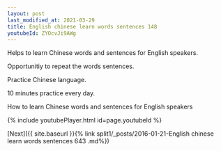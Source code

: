 ```yaml
---
layout: post
last_modified_at: 2021-03-29
title: English chinese learn words sentences 148 
youtubeId: ZYOcvJi9AWg
---
```

 
 
Helps to learn Chinese words and sentences for English speakers.

Opportunitiy to repeat the words sentences. 

Practice Chinese language. 
 
10 minutes practice every day. 
 
How to learn Chinese words and sentences for English speakers 
 
{% include youtubePlayer.html id=page.youtubeId %}
 
 
[Next]({{ site.baseurl }}{% link  split1/_posts/2016-01-21-English chinese learn words sentences 643 .md%})
 
